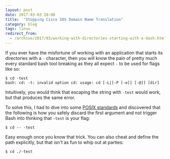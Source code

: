 ```yaml
---
layout: post
date: 2017-03-03 20:00
title:  "Stopping Cisco IOS Domain Name Translation"
category: blog
tags: linux
redirect_from:
  - /archive/2017/03/working-with-directories-starting-with-a-dash.html
---
```


If you ever have the misfortune of working with an application that starts its directories with a `-` character, then you will know the pain of pretty much every standard bash tool breaking as they all expect `-` to be used for flags like so:

    $ cd -test
    bash: cd: -t: invalid option cd: usage: cd [-L|[-P [-e]] [-@]] [dir]

Intuitively, you would think that escaping the string with `-test` would work, but that produces the same error.

To solve this, I had to dive into some [POSIX standards](http://pubs.opengroup.org/onlinepubs/007904875/utilities/xcu_chap01.html#tag_01_11) and discovered that the following is how you safely discard the first argument and not trigger Bash into thinking that `-test` is your flag:

    $ cd -- -test

Easy enough once you know that trick. You can also cheat and define the path explicitly, but that isn't as fun to whip out at parties:

    $ cd ./-test
